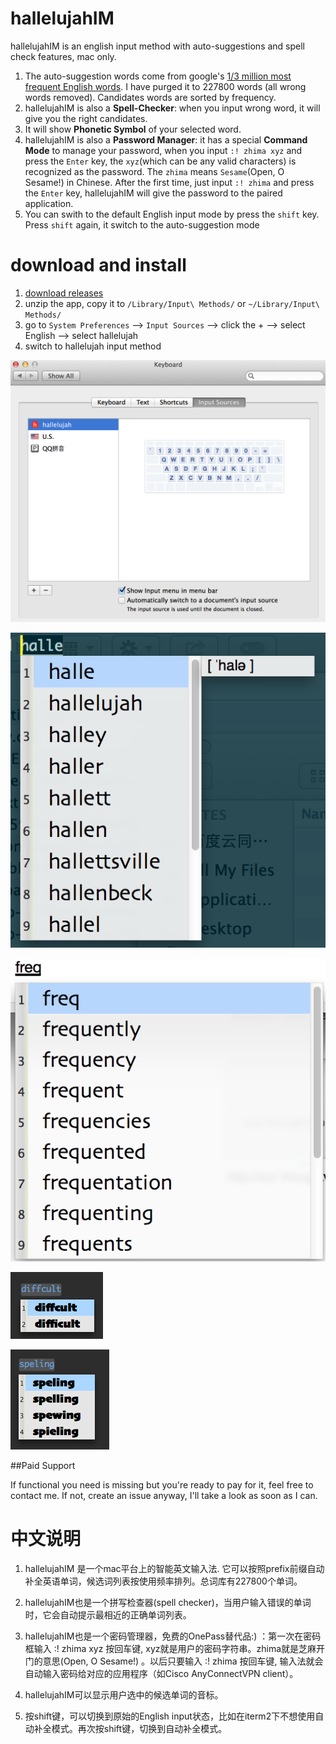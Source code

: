 hallelujahIM
============

hallelujahIM is  an english input method with auto-suggestions and spell check features, mac only.

1. The auto-suggestion words come from google's  [1/3 million most frequent English words](http://norvig.com/ngrams/count_1w.txt). I have purged it to 227800 words (all wrong words removed). Candidates words are sorted by frequency.
2. hallelujahIM is also a __Spell-Checker__: when you input wrong word, it will give you the right candidates.
3. It will show __Phonetic Symbol__ of your selected word.
4. hallelujahIM is also a __Password Manager__: it has a special __Command Mode__ to manage your password, when you input `:! zhima xyz` and press the `Enter` key, the `xyz`(which can be any valid characters) is recognized as the password. The `zhima` means `Sesame`(Open, O Sesame!) in Chinese. After the first time, just input `:! zhima` and press the `Enter` key, hallelujahIM will give the password to the paired application.
5. You can swith to the default English input mode by press the `shift` key. Press `shift` again, it switch to the auto-suggestion mode

download and install
======
1. [download releases](https://github.com/dongyuwei/hallelujahIM/releases)
2. unzip the app, copy it to `/Library/Input\ Methods/` or `~/Library/Input\ Methods/`
3. go to `System Preferences` --> `Input Sources` --> click the + --> select English --> select hallelujah
4. switch to hallelujah input method

![setup](https://github.com/dongyuwei/NumberInput_IMKit_Sample/blob/master/object-c/hallelujahIM/snapshots/setup.png?raw=true)


![auto-suggestion](https://github.com/dongyuwei/NumberInput_IMKit_Sample/blob/master/object-c/hallelujahIM/snapshots/auto-suggestion-2.png?raw=true)

![sort-by-frequency](https://github.com/dongyuwei/NumberInput_IMKit_Sample/blob/master/object-c/hallelujahIM/snapshots/sort-by-frequency-2.png?raw=true)

![spell-check](https://github.com/dongyuwei/NumberInput_IMKit_Sample/blob/master/object-c/hallelujahIM/snapshots/spell-check-1.png?raw=true)

![spell-check-2](https://github.com/dongyuwei/NumberInput_IMKit_Sample/blob/master/object-c/hallelujahIM/snapshots/spell-check-2.png?raw=true)


##Paid Support

If functional you need is missing but you're ready to pay for it, feel free to contact me. If not, create an issue anyway, I'll take a look as soon as I can.

中文说明
=======
1. hallelujahIM 是一个mac平台上的智能英文输入法. 它可以按照prefix前缀自动补全英语单词，候选词列表按使用频率排列。总词库有227800个单词。

2. hallelujahIM也是一个拼写检查器(spell checker)，当用户输入错误的单词时，它会自动提示最相近的正确单词列表。

3. hallelujahIM也是一个密码管理器，免费的OnePass替代品:) ：第一次在密码框输入 :! zhima xyz 按回车键, xyz就是用户的密码字符串。zhima就是芝麻开门的意思(Open, O Sesame!) 。以后只要输入 :! zhima 按回车键, 输入法就会自动输入密码给对应的应用程序（如Cisco AnyConnectVPN client）。

4. hallelujahIM可以显示用户选中的候选单词的音标。

5. 按shift键，可以切换到原始的English input状态，比如在iterm2下不想使用自动补全模式。再次按shift键，切换到自动补全模式。

